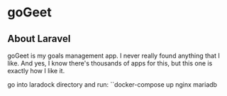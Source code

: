 # goGeet
## About Laravel
goGeet is my goals management app. I never really found anything that I like. And yes, I know there's thousands of apps for this, but this one is exactly how I like it. 

go into laradock directory and run:
``docker-compose up nginx mariadb

